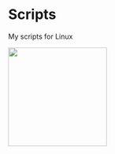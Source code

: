 # Scripts

My scripts for Linux

<img src="https://user-images.githubusercontent.com/34218468/140187972-c205c183-6468-4dd5-af90-a1017d27f91e.jpg" width="200">
